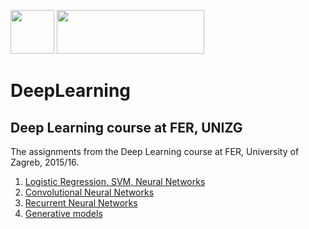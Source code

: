 <img src="https://avatars2.githubusercontent.com/u/15658638?v=4&s=400" height=70 width="70">  <img src="https://jdrch.files.wordpress.com/2013/04/python_logo_and_wordmark-svg.png" height=70 width="236">                 

# DeepLearning
## Deep Learning course at FER, UNIZG

The assignments from the Deep Learning course at FER, University of Zagreb, 2015/16.

  1. [Logistic Regression, SVM, Neural Networks](https://github.com/lukanovak93/DeepLearning/tree/master/lab_1)
  2. [Convolutional Neural Networks](https://github.com/lukanovak93/DeepLearning/tree/master/lab_2)
  3. [Recurrent Neural Networks](https://github.com/lukanovak93/DeepLearning/tree/master/lab_3)
  4. [Generative models](https://github.com/lukanovak93/DeepLearning/tree/master/lab_4)
